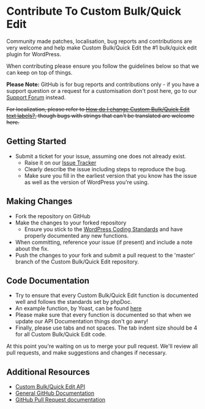 # Contribute To Custom Bulk/Quick Edit

Community made patches, localisation, bug reports and contributions are very welcome and help make Custom Bulk/Quick Edit the #1 bulk/quick edit plugin for WordPress.

When contributing please ensure you follow the guidelines below so that we can keep on top of things.

__Please Note:__ GitHub is for bug reports and contributions only - if you have a support question or a request for a customisation don't post here, go to our [Support Forum](http://wordpress.org/support/plugin/custom-bulk-quick-edit) instead.

<strike>For localization, please refer to [How do I change Custom Bulk/Quick Edit text labels?](https://aihrus.zendesk.com/entries/23691557-How-do-I-change-Testimonials-Widget-text-labels-), though bugs with strings that can't be translated are welcome here.</strike>

## Getting Started

* Submit a ticket for your issue, assuming one does not already exist.
  * Raise it on our [Issue Tracker](https://github.com/michael-cannon/custom-bulk-quick-edit/issues)
  * Clearly describe the issue including steps to reproduce the bug.
  * Make sure you fill in the earliest version that you know has the issue as well as the version of WordPress you're using.

## Making Changes

* Fork the repository on GitHub
* Make the changes to your forked repository
  * Ensure you stick to the [WordPress Coding Standards](http://codex.wordpress.org/WordPress_Coding_Standards) and have properly documented any new functions.
* When committing, reference your issue (if present) and include a note about the fix.
* Push the changes to your fork and submit a pull request to the 'master' branch of the Custom Bulk/Quick Edit repository.

## Code Documentation

* Try to ensure that every Custom Bulk/Quick Edit function is documented well and follows the standards set by phpDoc.
* An example function, by Yoast, can be found [here](https://gist.github.com/jdevalk/5574677)
* Please make sure that every function is documented so that when we update our API Documentation things don't go awry!
* Finally, please use tabs and not spaces. The tab indent size should be 4 for all Custom Bulk/Quick Edit code.

At this point you're waiting on us to merge your pull request. We'll review all pull requests, and make suggestions and changes if necessary.

## Additional Resources
* [Custom Bulk/Quick Edit API](https://github.com/michael-cannon/custom-bulk-quick-edit/blob/master/API.md)
* [General GitHub Documentation](http://help.github.com/)
* [GitHub Pull Request documentation](http://help.github.com/send-pull-requests/)
